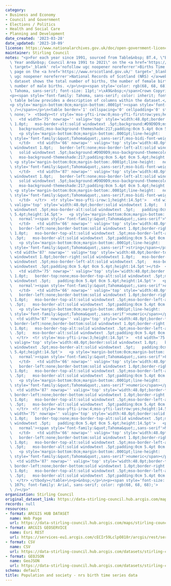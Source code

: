 ```yaml
---
category:
- Business and Economy
- Council and Government
- Elections / Politics
- Health and Social Care
- Planning and Development
date_created: '2023-03-28'
date_updated: '2023-10-09'
license: https://www.nationalarchives.gov.uk/doc/open-government-licence/version/3/
maintainer: Stirling Council
notes: "<p>For each year since 1991, sourced from Table&nbsp; BT.4, \"Births by Sex,\
  \ Year and&nbsp; Council Area 1991 to 2021\" on the <a href='https://www.nrscotland.gov.uk/statistics-and-data/statistics/statistics-by-theme/vital-events/births/births-time-series-data'\
  \ target='_blank' rel='nofollow ugc noopener noreferrer'>Births Time Series Data</a>\
  \ page on the <a href='https://www.nrscotland.gov.uk/' target='_blank' rel='nofollow\
  \ ugc noopener noreferrer'>National Records of Scotland (NRS) </a>website,&nbsp;the\
  \ dataset shows the total number of births, the number of female births and the\
  \ number of male births. </p>\n<p><span style='color: rgb(68, 68, 68); font-family:\
  \ Tahoma, sans-serif; font-size: 11pt;'>\xA9&nbsp;</span>Crown Copyright 2022</p>\n\
  <p><span style='font-family: Tahoma, sans-serif; color: inherit; font-size: inherit;'>The\
  \ table below provides a description of columns within the dataset.</span><br /></p>\n\
  <p style='margin-bottom:0cm;margin-bottom:.0001pt'><span style='font-family:&quot;Tahoma&quot;,sans-serif'><br\
  \ /></span></p>\n<table border='1' cellspacing='0' cellpadding='0' style='border:\
  \ none;'>  <tbody><tr style='mso-yfti-irow:0;mso-yfti-firstrow:yes;height:14.5pt'>\
  \   <td width='75' nowrap='' valign='top' style='width:48.0pt;border:solid windowtext\
  \ 1.0pt;   mso-border-alt:solid windowtext .5pt;background:#D9D9D9;mso-background-themecolor:\
  \   background1;mso-background-themeshade:217;padding:0cm 5.4pt 0cm 5.4pt;   height:14.5pt'>\
  \   <p style='margin-bottom:0cm;margin-bottom:.0001pt;line-height:   normal'><span\
  \ style='font-family:&quot;Tahoma&quot;,sans-serif;mso-bidi-font-weight:   bold'>Column</span></p>\
  \   </td>   <td width='66' nowrap='' valign='top' style='width:48.0pt;border:solid\
  \ windowtext 1.0pt;   border-left:none;mso-border-left-alt:solid windowtext .5pt;mso-border-alt:\
  \   solid windowtext .5pt;background:#D9D9D9;mso-background-themecolor:background1;\
  \   mso-background-themeshade:217;padding:0cm 5.4pt 0cm 5.4pt;height:14.5pt'>  \
  \ <p style='margin-bottom:0cm;margin-bottom:.0001pt;line-height:   normal'><span\
  \ style='font-family:&quot;Tahoma&quot;,sans-serif;mso-bidi-font-weight:   bold'>Type</span></p>\
  \   </td>   <td width='87' nowrap='' valign='top' style='width:48.0pt;border:solid\
  \ windowtext 1.0pt;   border-left:none;mso-border-left-alt:solid windowtext .5pt;mso-border-alt:\
  \   solid windowtext .5pt;background:#D9D9D9;mso-background-themecolor:background1;\
  \   mso-background-themeshade:217;padding:0cm 5.4pt 0cm 5.4pt;height:14.5pt'>  \
  \ <p style='margin-bottom:0cm;margin-bottom:.0001pt;line-height:   normal'><span\
  \ style='font-family:&quot;Tahoma&quot;,sans-serif;mso-bidi-font-weight:   bold'>Description</span></p>\
  \   </td>  </tr>  <tr style='mso-yfti-irow:1;height:14.5pt'>   <td width='75' nowrap=''\
  \ valign='top' style='width:48.0pt;border:solid windowtext 1.0pt;   border-top:none;mso-border-top-alt:solid\
  \ windowtext .5pt;mso-border-alt:solid windowtext .5pt;   padding:0cm 5.4pt 0cm\
  \ 5.4pt;height:14.5pt'>   <p style='margin-bottom:0cm;margin-bottom:.0001pt;line-height:\
  \   normal'><span style='font-family:&quot;Tahoma&quot;,sans-serif'>Year</span></p>\
  \   </td>   <td width='66' nowrap='' valign='top' style='width:48.0pt;border-top:none;\
  \   border-left:none;border-bottom:solid windowtext 1.0pt;border-right:solid windowtext\
  \ 1.0pt;   mso-border-top-alt:solid windowtext .5pt;mso-border-left-alt:solid windowtext\
  \ .5pt;   mso-border-alt:solid windowtext .5pt;padding:0cm 5.4pt 0cm 5.4pt;height:14.5pt'>\
  \   <p style='margin-bottom:0cm;margin-bottom:.0001pt;line-height:   normal'><span\
  \ style='font-family:&quot;Tahoma&quot;,sans-serif'>string</span></p>   </td>  \
  \ <td width='87' nowrap='' valign='top' style='width:48.0pt;border-top:none;   border-left:none;border-bottom:solid\
  \ windowtext 1.0pt;border-right:solid windowtext 1.0pt;   mso-border-top-alt:solid\
  \ windowtext .5pt;mso-border-left-alt:solid windowtext .5pt;   mso-border-alt:solid\
  \ windowtext .5pt;padding:0cm 5.4pt 0cm 5.4pt;height:14.5pt'></td>  </tr>  <tr style='mso-yfti-irow:2;height:14.5pt'>\
  \   <td width='75' nowrap='' valign='top' style='width:48.0pt;border:solid windowtext\
  \ 1.0pt;   border-top:none;mso-border-top-alt:solid windowtext .5pt;mso-border-alt:solid\
  \ windowtext .5pt;   padding:0cm 5.4pt 0cm 5.4pt;height:14.5pt'>   <p style='margin-bottom:0cm;margin-bottom:.0001pt;line-height:\
  \   normal'><span style='font-family:&quot;Tahoma&quot;,sans-serif'>All_Births</span></p>\
  \   </td>   <td width='66' nowrap='' valign='top' style='width:48.0pt;border-top:none;\
  \   border-left:none;border-bottom:solid windowtext 1.0pt;border-right:solid windowtext\
  \ 1.0pt;   mso-border-top-alt:solid windowtext .5pt;mso-border-left-alt:solid windowtext\
  \ .5pt;   mso-border-alt:solid windowtext .5pt;padding:0cm 5.4pt 0cm 5.4pt;height:14.5pt'>\
  \   <p style='margin-bottom:0cm;margin-bottom:.0001pt;line-height:   normal'><span\
  \ style='font-family:&quot;Tahoma&quot;,sans-serif'>numeric</span></p>   </td> \
  \  <td width='87' nowrap='' valign='top' style='width:48.0pt;border-top:none;  \
  \ border-left:none;border-bottom:solid windowtext 1.0pt;border-right:solid windowtext\
  \ 1.0pt;   mso-border-top-alt:solid windowtext .5pt;mso-border-left-alt:solid windowtext\
  \ .5pt;   mso-border-alt:solid windowtext .5pt;padding:0cm 5.4pt 0cm 5.4pt;height:14.5pt'></td>\
  \  </tr>  <tr style='mso-yfti-irow:3;height:14.5pt'>   <td width='75' nowrap=''\
  \ valign='top' style='width:48.0pt;border:solid windowtext 1.0pt;   border-top:none;mso-border-top-alt:solid\
  \ windowtext .5pt;mso-border-alt:solid windowtext .5pt;   padding:0cm 5.4pt 0cm\
  \ 5.4pt;height:14.5pt'>   <p style='margin-bottom:0cm;margin-bottom:.0001pt;line-height:\
  \   normal'><span style='font-family:&quot;Tahoma&quot;,sans-serif'>Females</span></p>\
  \   </td>   <td width='66' nowrap='' valign='top' style='width:48.0pt;border-top:none;\
  \   border-left:none;border-bottom:solid windowtext 1.0pt;border-right:solid windowtext\
  \ 1.0pt;   mso-border-top-alt:solid windowtext .5pt;mso-border-left-alt:solid windowtext\
  \ .5pt;   mso-border-alt:solid windowtext .5pt;padding:0cm 5.4pt 0cm 5.4pt;height:14.5pt'>\
  \   <p style='margin-bottom:0cm;margin-bottom:.0001pt;line-height:   normal'><span\
  \ style='font-family:&quot;Tahoma&quot;,sans-serif'>numeric</span></p>   </td> \
  \  <td width='87' nowrap='' valign='top' style='width:48.0pt;border-top:none;  \
  \ border-left:none;border-bottom:solid windowtext 1.0pt;border-right:solid windowtext\
  \ 1.0pt;   mso-border-top-alt:solid windowtext .5pt;mso-border-left-alt:solid windowtext\
  \ .5pt;   mso-border-alt:solid windowtext .5pt;padding:0cm 5.4pt 0cm 5.4pt;height:14.5pt'></td>\
  \  </tr>  <tr style='mso-yfti-irow:4;mso-yfti-lastrow:yes;height:14.5pt'>   <td\
  \ width='75' nowrap='' valign='top' style='width:48.0pt;border:solid windowtext\
  \ 1.0pt;   border-top:none;mso-border-top-alt:solid windowtext .5pt;mso-border-alt:solid\
  \ windowtext .5pt;   padding:0cm 5.4pt 0cm 5.4pt;height:14.5pt'>   <p style='margin-bottom:0cm;margin-bottom:.0001pt;line-height:\
  \   normal'><span style='font-family:&quot;Tahoma&quot;,sans-serif'>Males</span></p>\
  \   </td>   <td width='66' nowrap='' valign='top' style='width:48.0pt;border-top:none;\
  \   border-left:none;border-bottom:solid windowtext 1.0pt;border-right:solid windowtext\
  \ 1.0pt;   mso-border-top-alt:solid windowtext .5pt;mso-border-left-alt:solid windowtext\
  \ .5pt;   mso-border-alt:solid windowtext .5pt;padding:0cm 5.4pt 0cm 5.4pt;height:14.5pt'>\
  \   <p style='margin-bottom:0cm;margin-bottom:.0001pt;line-height:   normal'><span\
  \ style='font-family:&quot;Tahoma&quot;,sans-serif'>numeric</span></p>   </td> \
  \  <td width='87' nowrap='' valign='top' style='width:48.0pt;border-top:none;  \
  \ border-left:none;border-bottom:solid windowtext 1.0pt;border-right:solid windowtext\
  \ 1.0pt;   mso-border-top-alt:solid windowtext .5pt;mso-border-left-alt:solid windowtext\
  \ .5pt;   mso-border-alt:solid windowtext .5pt;padding:0cm 5.4pt 0cm 5.4pt;height:14.5pt'></td>\
  \  </tr> </tbody></table>\n<p>&nbsp;</p>\n<p><span style='font-size: 10.5pt; line-height:\
  \ 107%; font-family: Arial, sans-serif; color: rgb(68, 68, 68);'>      </span><br\
  \ /></p>"
organization: Stirling Council
original_dataset_link: https://data-stirling-council.hub.arcgis.com/maps/stirling-council::population-and-society-nrs-birth-time-series-data
records: null
resources:
- format: ARCGIS HUB DATASET
  name: Web Page
  url: https://data-stirling-council.hub.arcgis.com/maps/stirling-council::population-and-society-nrs-birth-time-series-data
- format: ARCGIS GEOSERVICE
  name: Esri REST
  url: https://services-eu1.arcgis.com/cECIr59LclpO818r/arcgis/rest/services/population%20and%20society%20-%20nrs%20birth%20time%20series%20data%20(by%20year)/FeatureServer/0
- format: CSV
  name: CSV
  url: https://data-stirling-council.hub.arcgis.com/datasets/stirling-council::population-and-society-nrs-birth-time-series-data.csv?where=1=1&outSR=%7B%22latestWkid%22%3A3857%2C%22wkid%22%3A102100%7D
- format: GEOJSON
  name: GeoJSON
  url: https://data-stirling-council.hub.arcgis.com/datasets/stirling-council::population-and-society-nrs-birth-time-series-data.geojson?where=1=1&outSR=%7B%22latestWkid%22%3A3857%2C%22wkid%22%3A102100%7D
schema: default
title: Population and society - nrs birth time series data
---
```

